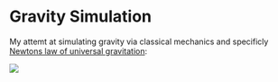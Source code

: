 # Gravity Simulation
My attemt at simulating gravity via classical mechanics and specificly [Newtons law of universal gravitation](https://en.wikipedia.org/wiki/Newton%27s_law_of_universal_gravitation):

![](https://wikimedia.org/api/rest_v1/media/math/render/svg/48f74b3b4d591ba1996c4d481f74ac3ab7e279d7)
